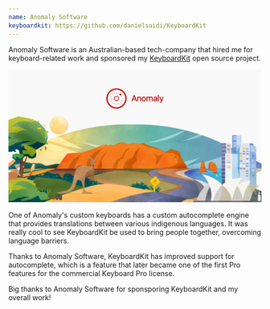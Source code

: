 ```yaml
---
name: Anomaly Software
keyboardkit: https://github.com/danielsaidi/KeyboardKit
---
```


Anomaly Software is an Australian-based tech-company that hired me for keyboard-related work and sponsored my [KeyboardKit]({{page.keyboardKit}}) open source project.

![Anomaly logo](/assets/work/anomaly-title.jpg)

One of Anomaly's custom keyboards has a custom autocomplete engine that provides translations between various indigenous languages. It was really cool to see KeyboardKit be used to bring people together, overcoming language barriers.

Thanks to Anomaly Software, KeyboardKit has improved support for autocomplete, which is a feature that later became one of the first Pro features for the commercial Keyboard Pro license. 

Big thanks to Anomaly Software for sponsporing KeyboardKit and my overall work!